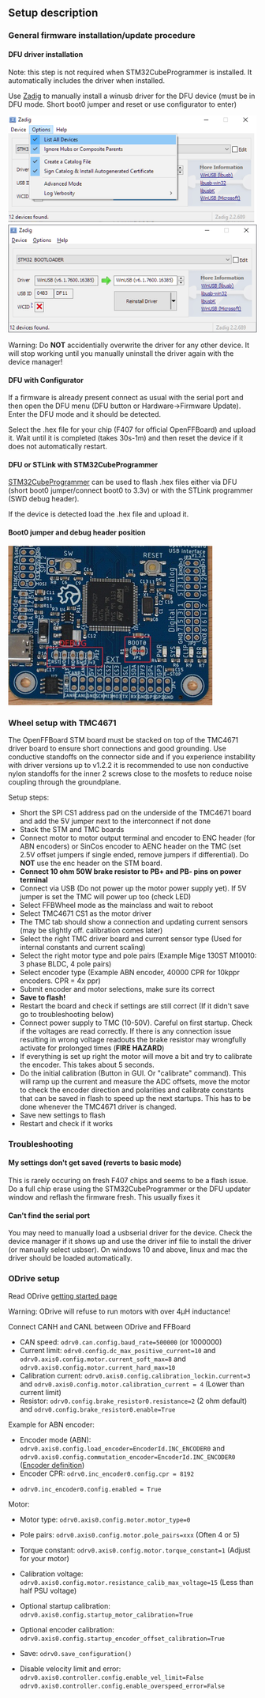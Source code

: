 ## Setup description

### General firmware installation/update procedure


#### DFU driver installation
Note: this step is not required when STM32CubeProgrammer is installed. It automatically includes the driver when installed.

Use [Zadig](http://zadig.akeo.ie/) to manually install a winusb driver for the DFU device (must be in DFU mode. Short boot0 jumper and reset or use configurator to enter)

![Zadig1](img/zadig_listall.png)
![Zadig2](img/zadig_install.png)

Warning: Do **NOT** accidentially overwrite the driver for any other device. It will stop working until you manually uninstall the driver again with the device manager!

#### DFU with Configurator

If a firmware is already present connect as usual with the serial port and then open the DFU menu (DFU button or Hardware->Firmware Update).
Enter the DFU mode and it should be detected.

Select the .hex file for your chip (F407 for official OpenFFBoard) and upload it. Wait until it is completed (takes 30s-1m) and then reset the device if it does not automatically restart.


#### DFU or STLink with STM32CubeProgrammer

[STM32CubeProgrammer](https://www.st.com/en/development-tools/stm32cubeprog.html) can be used to flash .hex files either via DFU (short boot0 jumper/connect boot0 to 3.3v) or with the STLink programmer (SWD debug header).

If the device is detected load the .hex file and upload it.

#### Boot0 jumper and debug header position
![Boot0](img/b0_debug.jpg)

### Wheel setup with TMC4671

The OpenFFBoard STM board must be stacked on top of the TMC4671 driver board to ensure short connections and good grounding.
Use conductive standoffs on the connector side and if you experience instability with driver versions up to v1.2.2 it is recommended to use non conductive nylon standoffs for the inner 2 screws close to the mosfets to reduce noise coupling through the groundplane.

Setup steps:
- Short the SPI CS1 address pad on the underside of the TMC4671 board and add the 5V jumper next to the interconnect if not done
- Stack the STM and TMC boards
- Connect motor to motor output terminal and encoder to ENC header (for ABN encoders) or SinCos encoder to AENC header on the TMC (set 2.5V offset jumpers if single ended, remove jumpers if differential). Do **NOT** use the enc header on the STM board.
- **Connect 10 ohm 50W brake resistor to PB+ and PB- pins on power terminal**
- Connect via USB (Do not power up the motor power supply yet). If 5V jumper is set the TMC will power up too (check LED)
- Select FFBWheel mode as the mainclass and wait to reboot
- Select TMC4671 CS1 as the motor driver
- The TMC tab should show a connection and updating current sensors (may be slightly off. calibration comes later)
- Select the right TMC driver board and current sensor type (Used for internal constants and current scaling)
- Select the right motor type and pole pairs (Example Mige 130ST M10010: 3 phase BLDC, 4 pole pairs)
- Select encoder type (Example ABN encoder, 40000 CPR for 10kppr encoders. CPR = 4x ppr)
- Submit encoder and motor selections, make sure its correct
- **Save to flash!**
- Restart the board and check if settings are still correct (If it didn't save go to troubleshooting below)
- Connect power supply to TMC (10-50V). Careful on first startup. Check if the voltages are read correctly. If there is any connection issue resulting in wrong voltage readouts the brake resistor may wrongfully activate for prolonged times (**FIRE HAZARD**)
- If everything is set up right the motor will move a bit and try to calibrate the encoder. This takes about 5 seconds.
- Do the initial calibration (Button in GUI. Or "calibrate" command). This will ramp up the current and measure the ADC offsets, move the motor to check the encoder direction and polarities and calibrate constants that can be saved in flash to speed up the next startups. This has to be done whenever the TMC4671 driver is changed.
- Save new settings to flash
- Restart and check if it works

### Troubleshooting
#### My settings don't get saved (reverts to basic mode)
This is rarely occuring on fresh F407 chips and seems to be a flash issue. Do a full chip erase using the STM32CubeProgrammer or the DFU updater window and reflash the firmware fresh. This usually fixes it

#### Can't find the serial port
You may need to manually load a usbserial driver for the device. Check the device manager if it shows up and use the driver inf file to install the driver (or manually select usbser).
On windows 10 and above, linux and mac the driver should be loaded automatically.


### ODrive setup
Read ODrive [getting started page](https://docs.odriverobotics.com/v/latest/getting-started.html)

Warning: ODrive will refuse to run motors with over 4µH inductance!

Connect CANH and CANL between ODrive and FFBoard

* CAN speed: `odrv0.can.config.baud_rate=500000` (or 1000000)
* Current limit: `odrv0.config.dc_max_positive_current=10` and `odrv0.axis0.config.motor.current_soft_max=8` and `odrv0.axis0.config.motor.current_hard_max=10`
* Calibration current: `odrv0.axis0.config.calibration_lockin.current=3` and `odrv0.axis0.config.motor.calibration_current = 4` (Lower than current limit)
* Resistor: `odrv0.config.brake_resistor0.resistance=2` (2 ohm default) and `odrv0.config.brake_resistor0.enable=True`

Example for ABN encoder:
* Encoder mode (ABN): `odrv0.axis0.config.load_encoder=EncoderId.INC_ENCODER0` and `odrv0.axis0.config.commutation_encoder=EncoderId.INC_ENCODER0` ([Encoder definition](https://docs.odriverobotics.com/v/latest/fibre_types/com_odriverobotics_ODrive.html#ODrive.EncoderId))
* Encoder CPR: `odrv0.inc_encoder0.config.cpr = 8192`
+ `odrv0.inc_encoder0.config.enabled = True`

Motor:
* Motor type: `odrv0.axis0.config.motor.motor_type=0`
* Pole pairs: `odrv0.axis0.config.motor.pole_pairs=xxx` (Often 4 or 5)
* Torque constant: `odrv0.axis0.config.motor.torque_constant=1` (Adjust for your motor)
* Calibration voltage: `odrv0.axis0.config.motor.resistance_calib_max_voltage=15` (Less than half PSU voltage)
* Optional startup calibration: `odrv0.axis0.config.startup_motor_calibration=True`
* Optional encoder calibration: `odrv0.axis0.config.startup_encoder_offset_calibration=True`
* Save: `odrv0.save_configuration()`

* Disable velocity limit and error: `odrv0.axis0.controller.config.enable_vel_limit=False` `odrv0.axis0.controller.config.enable_overspeed_error=False`